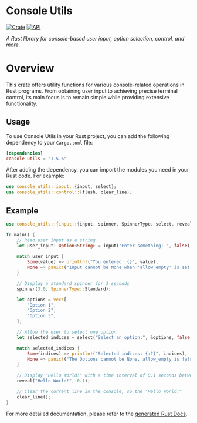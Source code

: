 # Console Utils

[![Crate](https://img.shields.io/crates/v/console-utils.svg)](https://crates.io/crates/console-utils)
[![API](https://docs.rs/console-utils/badge.svg)](https://docs.rs/console-utils)

_A Rust library for console-based user input, option selection, control, and more._

# Overview

This crate offers utility functions for various console-related operations in Rust programs. From obtaining user input to achieving precise terminal control, its main focus is to remain simple while providing extensive functionality.



## Usage

To use Console Utils in your Rust project, you can add the following dependency to your `Cargo.toml` file:

```toml
[dependencies]
console-utils = "1.5.6"
```

After adding the dependency, you can import the modules you need in your Rust code. For example:

```rust
use console_utils::input::{input, select};
use console_utils::control::{flush, clear_line};
```

## Example

```rust
use console_utils::{input::{input, spinner, SpinnerType, select, reveal}, control::clear_line};

fn main() {
    // Read user input as a string
    let user_input: Option<String> = input("Enter something: ", false);
    
    match user_input {
        Some(value) => println!("You entered: {}", value),
        None => panic!("Input cannot be None when 'allow_empty' is set to false."),
    }

    // Display a standard spinner for 3 seconds
    spinner(3.0, SpinnerType::Standard);

    let options = vec![
        "Option 1",
        "Option 2",
        "Option 3",
    ];

    // Allow the user to select one option
    let selected_indices = select("Select an option:", &options, false, false);

    match selected_indices {
        Some(indices) => println!("Selected indices: {:?}", indices),
        None => panic!("The Options cannot be None, allow_empty is false."),
    }
    
    // Display "Hello World!" with a time interval of 0.1 seconds between each character
    reveal("Hello World!", 0.1);

    // Clear the current line in the console, so the "Hello World!"
    clear_line();
}
```

For more detailed documentation, please refer to the [generated Rust Docs](https://docs.rs/console-utils/latest/console_utils/).
